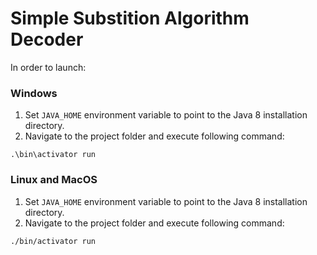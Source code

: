 # Simple Substition Algorithm Decoder

In order to launch:

### Windows
1. Set `JAVA_HOME` environment variable to point to the Java 8 installation directory.
2. Navigate to the project folder and execute following command:
```dos
.\bin\activator run
```

### Linux and MacOS
1. Set `JAVA_HOME` environment variable to point to the Java 8 installation directory.
2. Navigate to the project folder and execute following command:
```bash
./bin/activator run
```
